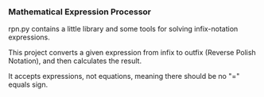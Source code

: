 <h3> Mathematical Expression Processor </h3>

<p> rpn.py contains a little library and some tools for solving infix-notation expressions. </p>

<p> This project converts a given expression from infix to outfix (Reverse Polish Notation), and then calculates the result.  </p>

<p> It accepts expressions, not equations, meaning there should be no "=" equals sign.  </p>